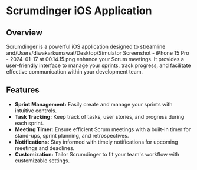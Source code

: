 # Scrumdinger iOS Application

## Overview

Scrumdinger is a powerful iOS application designed to streamline and/Users/diwakarkumawat/Desktop/Simulator Screenshot - iPhone 15 Pro - 2024-01-17 at 00.14.15.png enhance your Scrum meetings. It provides a user-friendly interface to manage your sprints, track progress, and facilitate effective communication within your development team.

## Features

- **Sprint Management:** Easily create and manage your sprints with intuitive controls.
- **Task Tracking:** Keep track of tasks, user stories, and progress during each sprint.
- **Meeting Timer:** Ensure efficient Scrum meetings with a built-in timer for stand-ups, sprint planning, and retrospectives.
- **Notifications:** Stay informed with timely notifications for upcoming meetings and deadlines.
- **Customization:** Tailor Scrumdinger to fit your team's workflow with customizable settings.

